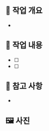 ## 📌 작업 개요
<!-- 이 PR에서 어떤 작업을 했는지를 제목보다는 더 구체적으로 적어주세요.
     예: '사용자 회원가입 시 이메일 중복을 검사하는 기능을 구현' -->
- 

## 📝 작업 내용
<!-- 어떤 걸 작업했는지 간단히 적어주세요.
     코드에서 수정한 주요 포인트나 추가한 기능 위주로 작성하면 됩니다. -->
- [ ]
- [ ] 

## 📎 참고 사항
<!-- 코드 리뷰어나 팀원이 참고하면 좋을 사항이 있다면 여기에 작성해주세요.
    예)
     - 작업하면서 새로 알게 된 점이나 느낀 점
     - 고민했던 부분이나 우려되는 점
     - 팀원과 논의하고 싶은 내용
     - 로직이나 구조 관련해서 알아두면 좋은 점
     - 참고한 문서, 블로그, 노션 링크 등 (있다면 함께 공유해주세요) -->
- 

##  🖼️ 사진
<!-- 필요한 경우에만 이미지나 스크린샷을 첨부해주세요. -->